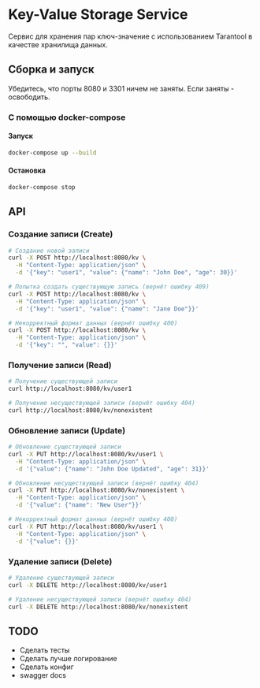# Key-Value Storage Service

Сервис для хранения пар ключ-значение с использованием Tarantool в качестве хранилища данных.

## Сборка и запуск

Убедитесь, что порты 8080 и 3301 ничем не заняты. Если заняты - освободить.

### С помощью docker-compose

#### Запуск
```bash
docker-compose up --build
```

#### Остановка
```bash
docker-compose stop
```

## API

### Создание записи (Create)

```bash
# Создание новой записи
curl -X POST http://localhost:8080/kv \
  -H "Content-Type: application/json" \
  -d '{"key": "user1", "value": {"name": "John Doe", "age": 30}}'

# Попытка создать существующую запись (вернёт ошибку 409)
curl -X POST http://localhost:8080/kv \
  -H "Content-Type: application/json" \
  -d '{"key": "user1", "value": {"name": "Jane Doe"}}'

# Некорректный формат данных (вернёт ошибку 400)
curl -X POST http://localhost:8080/kv \
  -H "Content-Type: application/json" \
  -d '{"key": "", "value": {}}'
```

### Получение записи (Read)

```bash
# Получение существующей записи
curl http://localhost:8080/kv/user1

# Получение несуществующей записи (вернёт ошибку 404)
curl http://localhost:8080/kv/nonexistent
```

### Обновление записи (Update)

```bash
# Обновление существующей записи
curl -X PUT http://localhost:8080/kv/user1 \
  -H "Content-Type: application/json" \
  -d '{"value": {"name": "John Doe Updated", "age": 31}}'

# Обновление несуществующей записи (вернёт ошибку 404)
curl -X PUT http://localhost:8080/kv/nonexistent \
  -H "Content-Type: application/json" \
  -d '{"value": {"name": "New User"}}'

# Некорректный формат данных (вернёт ошибку 400)
curl -X PUT http://localhost:8080/kv/user1 \
  -H "Content-Type: application/json" \
  -d '{"value": {}}'
```

### Удаление записи (Delete)

```bash
# Удаление существующей записи
curl -X DELETE http://localhost:8080/kv/user1

# Удаление несуществующей записи (вернёт ошибку 404)
curl -X DELETE http://localhost:8080/kv/nonexistent
```


## TODO
- Сделать тесты
- Сделать лучше логирование
- Сделать конфиг
- swagger docs
